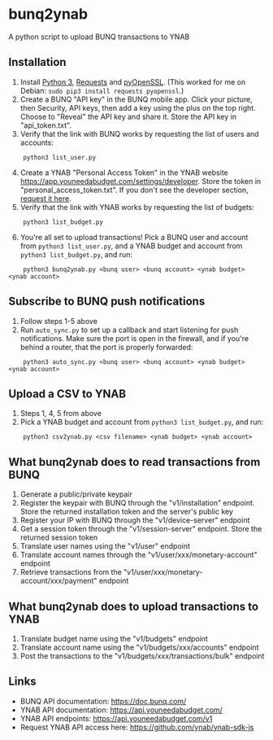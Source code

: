 # bunq2ynab

A python script to upload BUNQ transactions to YNAB

## Installation

1. Install [Python 3](https://www.python.org/), [Requests](http://docs.python-requests.org/en/master/) and [pyOpenSSL](https://pyopenssl.org/en/stable/install.html).  (This worked for me on Debian: `sudo pip3 install requests pyopenssl`.)
2. Create a BUNQ "API key" in the BUNQ mobile app.  Click your picture, then Security, API keys, then
add a key using the plus on the top right.  Choose to "Reveal" the API key and share it.  Store the API key 
in "api_token.txt".
3. Verify that the link with BUNQ works by requesting the list of users and accounts:
```
    python3 list_user.py
```
4. Create a YNAB "Personal Access Token" in the YNAB website https://app.youneedabudget.com/settings/developer.
Store the token in "personal_access_token.txt".  If you don't see the developer section, [request it here](https://support.youneedabudget.com/t/x1p42s/unable-to-generate-api-access-token-no-developer-section-under-my-account).
5. Verify that the link with YNAB works by requesting the list of budgets:
```
    python3 list_budget.py
```
6. You're all set to upload transactions!  Pick a BUNQ user and account from `python3 list_user.py`, and a 
YNAB budget and account from `python3 list_budget.py`, and run:
```
    python3 bunq2ynab.py <bunq user> <bunq account> <ynab budget> <ynab account>
```

## Subscribe to BUNQ push notifications

1. Follow steps 1-5 above
2. Run `auto_sync.py` to set up a callback and start listening for push notifications.  Make sure the port is open in the firewall, and if you're behind a router, that the port is properly forwarded:
```
    python3 auto_sync.py <bunq user> <bunq account> <ynab budget> <ynab account>
```

## Upload a CSV to YNAB

1. Steps 1, 4, 5 from above
2. Pick a YNAB budget and account from `python3 list_budget.py`, and run:
```
    python3 csv2ynab.py <csv filename> <ynab budget> <ynab account>
```


## What bunq2ynab does to read transactions from BUNQ

1. Generate a public/private keypair
2. Register the keypair with BUNQ through the "v1/installation" endpoint.  Store the returned installation token 
and the server's public key
3. Register your IP with BUNQ through the "v1/device-server" endpoint
4. Get a session token through the "v1/session-server" endpoint.  Store the returned  session token
5. Translate user names using the "v1/user" endpoint
6. Translate account names through the "v1/user/xxx/monetary-account" endpoint
7. Retrieve transactions from the "v1/user/xxx/monetary-account/xxx/payment" endpoint

## What bunq2ynab does to upload transactions to YNAB

1. Translate budget name using the "v1/budgets" endpoint
2. Translate account name using the "v1/budgets/xxx/accounts" endpoint
3. Post the transactions to the "v1/budgets/xxx/transactions/bulk" endpoint

## Links

- BUNQ API documentation: https://doc.bunq.com/
- YNAB API documentation: https://api.youneedabudget.com/
- YNAB API endpoints: https://api.youneedabudget.com/v1
- Request YNAB API access here: https://github.com/ynab/ynab-sdk-js

